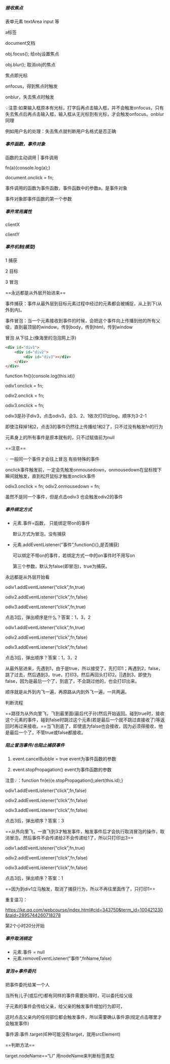 ##### 接收焦点

表单元素 textArea input 等

a标签

document文档





obj.focus(); 给obj设置焦点

obj.blur(); 取消obj的焦点



焦点即光标

onfocus，得到焦点时触发

onblur，失去焦点时触发



💡注意:如果输入框原本有光标，打字后再点击输入框，并不会触发onfocus，只有失去焦点后再点击输入框，输入框从无光标到有光标，才会触发onfocus。onblur同理

例如用户名的处理：失去焦点就判断用户名格式是否正确



##### 事件函数，事件对象

函数的主动调用 | 事件调用

fn(a){console.log(a);}

document.onclick = fn;

事件调用的函数为事件函数，事件函数中的参数a，是事件对象

事件对象即事件函数的第一个参数



##### 事件常用属性

clientX

clientY



##### 事件机制(模型)

1 捕获

2 目标

3 冒泡



==永远都是从外层开始进来==

事件捕获：事件从最外层到目标元素过程中经过的元素都会被捕捉，从上到下(从外到内)。

事件冒泡：当一个元素接收到事件的时候，会把这个事件向上传播到他的所有父级，直到最顶层的window。传到body，传到html，传到window



冒泡 从下往上(像海里的泡泡网上浮)

```html
<div id="div1">
    <div id="div2">
        <div id="div3"></div>
    </div>
</div>
```

function fn(){console.log(this.id)}

odiv1.onclick = fn;

odiv2.onclick = fn;

odiv3.onclick = fn;

odiv3是孙子div3，点击odiv3，会3、2、1依次打印出log，顺序为3-2-1

即使注释掉1和2，点击3的事件仍然往上传播给1和2了，只不过没有触发fn的行为

元素身上的所有事件是原本就有的，只不过赋值前为null



==注意==

💡 一般同一个事件才会往上冒泡 有些特殊的事件

onclick事件触发前，一定会先触发onmousedown，onmousedown在鼠标按下瞬间就触发，直到松开鼠标才触发onclick事件

odiv3.onclick = fn; odiv2.onmousedown = fn; 

虽然不是同一个事件，但是点击odiv3 也会触发odiv2的事件



##### 事件绑定方式

- 元素.事件=函数， 只能绑定带on的事件

  默认方式为冒泡，没有捕获

- 元素.addEventListener(“事件”,function(){},是否捕获)

  可以绑定不带on的事件，若绑定方式一中的on事件时不用写on

  第三个参数，默认为false(即冒泡)，true为捕获。



永远都是从外层开始看



odiv1.addEventListener(“click”,fn,true)

odiv2.addEventListener(“click”,fn,false)

odiv3.addEventListener(“click”,fn,true)

点击3后，弹出顺序是什么？答案：1，3，2

odiv1.addEventListener(“click”,fn,true)

odiv2.addEventListener(“click”,fn,false)

odiv3.addEventListener(“click”,fn,false)

点击3后，弹出顺序？答案：1，3，2

从最外层进来，先遇到1，由于是true，所以接受了，先打印1；再遇到2，false，跳了过去，然后遇到3，true，打印3，然后再回头打印2。||遇到3，即使为false，因为是最后一个了，到底了，不会跳过他的，也会打印出来。

顺序就是从外到内飞一遍，再原路从内到外飞一遍，一共两遍。

判断流程

==路径为从外向里飞，飞到最里面(最后代子孙)然后开始返回。碰到true时，接收这个元素的事件，碰到false时跳过这个元素(若是最后一个就不跳过直接收了)等返回时再过来接收。==当飞到底了，即使底为false也会接收，因为必须得接收，他是最后一个了，不管true或false都接收。



##### 阻止冒泡事件/也阻止捕获事件

1. event.cancelBubble = true event为事件函数的参数

1. event.stopPropagation() event为事件函数的参数

注意💡：function fn(e){e.stopPropagation();alert(this.id);}

odiv1.addEventListener(“click”,fn,false)

odiv2.addEventListener(“click”,fn,false)

odiv3.addEventListener(“click”,fn,false)

点击3后，弹出顺序？答案：3

==从外向里飞，一直飞到3才触发事件，触发事件后才会执行取消冒泡的操作，取消冒泡，然后事件不会传递给2不会传递给1了，所以只打印出3==

odiv1.addEventListener(“click”,fn,true)

odiv2.addEventListener(“click”,fn,false)

odiv3.addEventListener(“click”,fn,false)

点击3后，弹出顺序？答案：1

==因为到div1立马触发，取消了捕获行为，所以不再往里面传了，只打印1==



重复温习：

https://ke.qq.com/webcourse/index.html#cid=343750&term_id=100421230&taid=2895744260718278

第2个小时20分开始





##### 事件取消绑定

- 元素.事件 = null
- 元素.removeEventListener(“事件”,fnName,false)



##### 冒泡=>事件委托

把事件委托给某一个人

当所有儿子(或后代)都有同样的事件需要处理时，可以委托给父级



子元素的事件会传给父亲，给父亲的触发事件增加行为即可，

这时点击父亲内的任何部位都会触发事件，所以需要确认事件源(规定点击哪里才会触发事件)

事件源:事件.target(IE种可能没有target，就用srcElement)

==判断方法==

target.nodeName==“LI” 用nodeName来判断标签类型